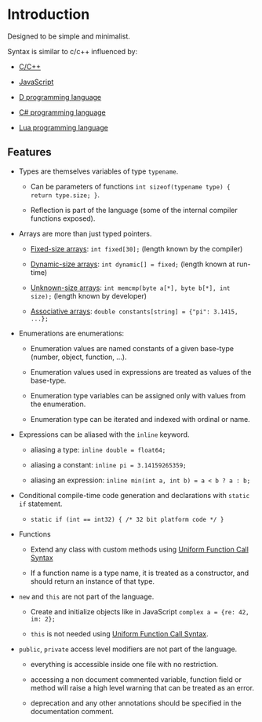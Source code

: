 # Introduction

Designed to be simple and minimalist.

Syntax is similar to c/c++ influenced by:

* [C/C++](https://en.wikipedia.org/wiki/C_programming_language)

* [JavaScript](https://en.wikipedia.org/wiki/JavaScript)

* [D programming language](https://en.wikipedia.org/wiki/D_programming_language)

* [C# programming language](https://en.wikipedia.org/wiki/C_Sharp_programming_language)

* [Lua programming language](https://en.wikipedia.org/wiki/Lua_programming_language)

## Features

* Types are themselves variables of type `typename`.

	* Can be parameters of functions `int sizeof(typename type) { return type.size; }`.

	* Reflection is part of the language (some of the internal compiler functions exposed).

* Arrays are more than just typed pointers.

	* [Fixed-size arrays](#fixed-size-arrays): `int fixed[30];` (length known by the compiler)

	* [Dynamic-size arrays](#dynamic-size-arrays): `int dynamic[] = fixed;` (length known at run-time)

	* [Unknown-size arrays](#unknown-size-arrays): `int memcmp(byte a[*], byte b[*], int size);` (length known by developer)

	* [Associative arrays](#associative-arrays): `double constants[string] = {"pi": 3.1415, ...};`

* Enumerations are enumerations:

	* Enumeration values are named constants of a given base-type (number, object, function, ...).

	* Enumeration values used in expressions are treated as values of the base-type.

	* Enumeration type variables can be assigned only with values from the enumeration.

	* Enumeration type can be iterated and indexed with ordinal or name.

* Expressions can be aliased with the `inline` keyword.

	* aliasing a type: `inline double = float64;`

	* aliasing a constant: `inline pi = 3.14159265359;`

	* aliasing an expression: `inline min(int a, int b) = a < b ? a : b;`

* Conditional compile-time code generation and declarations with `static if` statement.

	* `static if (int == int32) { /* 32 bit platform code */ }`

* Functions

	* Extend any class with custom methods using [Uniform Function Call Syntax](https://en.wikipedia.org/wiki/Uniform_Function_Call_Syntax)

	* If a function name is a type name, it is treated as a constructor, and should return an instance of that type.

* `new` and `this` are not part of the language.

	* Create and initialize objects like in JavaScript `complex a = {re: 42, im: 2};`

	* `this` is not needed using [Uniform Function Call Syntax](https://en.wikipedia.org/wiki/Uniform_Function_Call_Syntax).

* `public`, `private` access level modifiers are not part of the language.

	* everything is accessible inside one file with no restriction.

	* accessing a non document commented variable, function field or method will raise a high level warning that can be treated as an error.

	* deprecation and any other annotations should be specified in the documentation comment.

